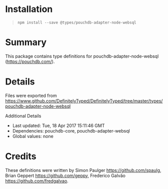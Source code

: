 # Installation
> `npm install --save @types/pouchdb-adapter-node-websql`

# Summary
This package contains type definitions for pouchdb-adapter-node-websql (https://pouchdb.com/).

# Details
Files were exported from https://www.github.com/DefinitelyTyped/DefinitelyTyped/tree/master/types/pouchdb-adapter-node-websql

Additional Details
 * Last updated: Tue, 18 Apr 2017 15:11:46 GMT
 * Dependencies: pouchdb-core, pouchdb-adapter-websql
 * Global values: none

# Credits
These definitions were written by Simon Paulger <https://github.com/spaulg>, Brian Geppert <https://github.com/geppy>, Frederico Galvão <https://github.com/fredgalvao>.
